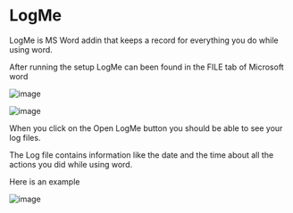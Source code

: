 # LogMe

LogMe is MS Word addin that keeps a record for everything you do while using word.

After running the setup LogMe can been found in the FILE tab of Microsoft word

![image](https://user-images.githubusercontent.com/94911727/156038642-286f37d3-07ee-4dad-8ecc-576c5780ec40.png)


![image](https://user-images.githubusercontent.com/94911727/156038684-01174312-c105-42f9-b648-2795be7ab4f9.png)

When you click on the Open LogMe button you should be able to see your log files.

The Log file contains information like the date and the time about all the actions you did while using word.

Here is an example 

![image](https://user-images.githubusercontent.com/94911727/156038759-1741fa87-2f31-4c4b-b7b1-babfe9706308.png)
